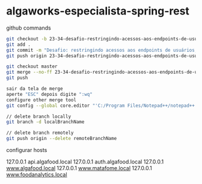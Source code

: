 # algaworks-especialista-spring-rest

github commands

```bash
git checkout -b 23-34-desafio-restringindo-acessos-aos-endpoints-de-usuarios-grupos-e-permissoes
git add .
git commit -m "Desafio: restringindo acessos aos endpoints de usuários, grupos e permissões"
git push origin 23-34-desafio-restringindo-acessos-aos-endpoints-de-usuarios-grupos-e-permissoes

git checkout master
git merge --no-ff 23-34-desafio-restringindo-acessos-aos-endpoints-de-usuarios-grupos-e-permissoes
git push

sair da tela de merge
aperte "ESC" depois digite ":wq"
configure other merge tool
git config --global core.editor "'C:/Program Files/Notepad++/notepad++.exe' -multiInst -notabbar -nosession -noPlugin"

// delete branch locally
git branch -d localBranchName

// delete branch remotely
git push origin --delete remoteBranchName
```

configurar hosts

127.0.0.1       api.algafood.local
127.0.0.1       auth.algafood.local
127.0.0.1       www.algafood.local
127.0.0.1       www.matafome.local
127.0.0.1       www.foodanalytics.local